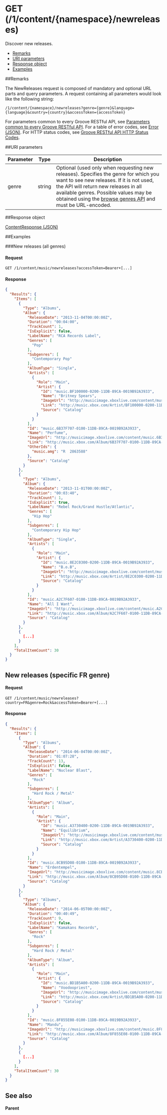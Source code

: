 # GET (/1/content/{namespace}/newreleases) 

Discover new releases.

-   [Remarks](#remarks)
-   [URI parameters](#uri-parameters)
-   [Response object](#response-object)
-   [Examples](#examples)

##Remarks


The NewReleases request is composed of mandatory and optional URL parts and query parameters. A request containing all parameters would look like the following string:
```
/1/content/{namespace}/newreleases?genre={genre}&language={language}&country={country}&accessToken={accessToken}
```
For parameters common to every Groove RESTful API, see [Parameters common to every Groove RESTful API](CommonParameters.md). For a table of error codes, see [Error (JSON)](JSON_Error.md). For HTTP status codes, see [Groove RESTful API HTTP Status Codes](HTTPStatusCodes.md).

##URI parameters


| **Parameter** | **Type** | **Description**                                                                                                                                                                                                                                                                                                                                    |
|---------------|----------|----------------------------------------------------------------------------------------------------------------------------------------------------------------------------------------------------------------------------------------------------------------------------------------------------------------------------------------------------|
| genre         | string   | Optional (used only when requesting new releases). Specifies the genre for which you want to see new releases. If it is not used, the API will return new releases in all available genres. Possible values may be obtained using the [browse genres API](URI_ContentNamespaceCatalogGenresGET.md) and must be URL-encoded. |

##Response object

[ContentResponse (JSON)](JSON_ContentResponse.md)

##Examples


###New releases (all genres)

#### Request
```http
GET /1/content/music/newreleases?accessToken=Bearer+[...]
```
#### Response
```json
{
  "Results": {
    "Items": [
      {
        "Type": "Albums",
        "Album": {
          "ReleaseDate": "2013-11-04T00:00:00Z",
          "Duration": "00:04:00",
          "TrackCount": 1,
          "IsExplicit": false,
          "LabelName": "RCA Records Label",
          "Genres": [
            "Pop"
          ],
          "Subgenres": [
            "Contemporary Pop"
          ],
          "AlbumType": "Single",
          "Artists": [
            {
              "Role": "Main",
              "Artist": {
                "Id": "music.BF100000-0200-11DB-89CA-0019B92A3933",
                "Name": "Britney Spears",
                "ImageUrl": "http://musicimage.xboxlive.com/content/music.BF100000-0200-11DB-89CA-0019B92A3933/image?locale=en-US",
                "Link": "http://music.xbox.com/Artist/BF100000-0200-11DB-89CA-0019B92A3933?partnerID=AwesomePartner",
                "Source": "Catalog"
              }
            }
          ],
          "Id": "music.6B37F707-0100-11DB-89CA-0019B92A3933",
          "Name": "Perfume",
          "ImageUrl": "http://musicimage.xboxlive.com/content/music.6B37F707-0100-11DB-89CA-0019B92A3933/image?locale=en-US",
          "Link": "http://music.xbox.com/Album/6B37F707-0100-11DB-89CA-0019B92A3933?partnerID=AwesomePartner",
          "OtherIds": {
            "music.amg": "R  2863588"
          },
          "Source": "Catalog"
        }
      },
      {
        "Type": "Albums",
        "Album": {
          "ReleaseDate": "2013-11-01T00:00:00Z",
          "Duration": "00:03:40",
          "TrackCount": 1,
          "IsExplicit": true,
          "LabelName": "Rebel Rock/Grand Hustle/Atlantic",
          "Genres": [
            "Hip Hop"
          ],
          "Subgenres": [
            "Contemporary Hip Hop"
          ],
          "AlbumType": "Single",
          "Artists": [
            {
              "Role": "Main",
              "Artist": {
                "Id": "music.8E2C0300-0200-11DB-89CA-0019B92A3933",
                "Name": "B.o.B",
                "ImageUrl": "http://musicimage.xboxlive.com/content/music.8E2C0300-0200-11DB-89CA-0019B92A3933/image?locale=en-US",
                "Link": "http://music.xbox.com/Artist/8E2C0300-0200-11DB-89CA-0019B92A3933?partnerID=AwesomePartner",
                "Source": "Catalog"
              }
            }
          ],
          "Id": "music.A2C7F607-0100-11DB-89CA-0019B92A3933",
          "Name": "All I Want",
          "ImageUrl": "http://musicimage.xboxlive.com/content/music.A2C7F607-0100-11DB-89CA-0019B92A3933/image?locale=en-US",
          "Link": "http://music.xbox.com/Album/A2C7F607-0100-11DB-89CA-0019B92A3933?partnerID=AwesomePartner",
          "Source": "Catalog"
        }
      },
      {
        [...]
      }
    ],
    "TotalItemCount": 30
  }
}
```

New releases (specific FR genre)
--------------------------------

#### Request
```http
GET /1/content/music/newreleases?country=FR&genre=Rock&accessToken=Bearer+[...]
```
#### Response
```json
{
  "Results": {
    "Items": [
      {
        "Type": "Albums",
        "Album": {
          "ReleaseDate": "2014-06-04T00:00:00Z",
          "Duration": "01:07:28",
          "TrackCount": 13,
          "IsExplicit": false,
          "LabelName": "Nuclear Blast",
          "Genres": [
            "Rock"
          ],
          "Subgenres": [
            "Hard Rock / Metal"
          ],
          "AlbumType": "Album",
          "Artists": [
            {
              "Role": "Main",
              "Artist": {
                "Id": "music.A3730400-0200-11DB-89CA-0019B92A3933",
                "Name": "Equilibrium",
                "ImageUrl": "http://musicimage.xboxlive.com/content/music.A3730400-0200-11DB-89CA-0019B92A3933/image?locale=fr-FR",
                "Link": "http://music.xbox.com/Artist/A3730400-0200-11DB-89CA-0019B92A3933?partnerID=AwesomePartner",
                "Source": "Catalog"
              }
            }
          ],
          "Id": "music.8CB95D08-0100-11DB-89CA-0019B92A3933",
          "Name": "Erdentempel",
          "ImageUrl": "http://musicimage.xboxlive.com/content/music.8CB95D08-0100-11DB-89CA-0019B92A3933/image?locale=fr-FR",
          "Link": "http://music.xbox.com/Album/8CB95D08-0100-11DB-89CA-0019B92A3933?partnerID=AwesomePartner",
          "Source": "Catalog"
        }
      },
      {
        "Type": "Albums",
        "Album": {
          "ReleaseDate": "2014-06-05T00:00:00Z",
          "Duration": "00:40:49",
          "TrackCount": 9,
          "IsExplicit": false,
          "LabelName": "Kamakans Records",
          "Genres": [
            "Rock"
          ],
          "Subgenres": [
            "Hard Rock / Metal"
          ],
          "AlbumType": "Album",
          "Artists": [
            {
              "Role": "Main",
              "Artist": {
                "Id": "music.BD1B5A00-0200-11DB-89CA-0019B92A3933",
                "Name": "Voodoopriest",
                "ImageUrl": "http://musicimage.xboxlive.com/content/music.BD1B5A00-0200-11DB-89CA-0019B92A3933/image?locale=fr-FR",
                "Link": "http://music.xbox.com/Artist/BD1B5A00-0200-11DB-89CA-0019B92A3933?partnerID=AwesomePartner",
                "Source": "Catalog"
              }
            }
          ],
          "Id": "music.8F855E08-0100-11DB-89CA-0019B92A3933",
          "Name": "Mandu",
          "ImageUrl": "http://musicimage.xboxlive.com/content/music.8F855E08-0100-11DB-89CA-0019B92A3933/image?locale=fr-FR",
          "Link": "http://music.xbox.com/Album/8F855E08-0100-11DB-89CA-0019B92A3933?partnerID=AwesomePartner",
          "Source": "Catalog"
        }
      },
      {
        [...]
      }
    ],
    "TotalItemCount": 30
  }
}
```

## See also

#### Parent
